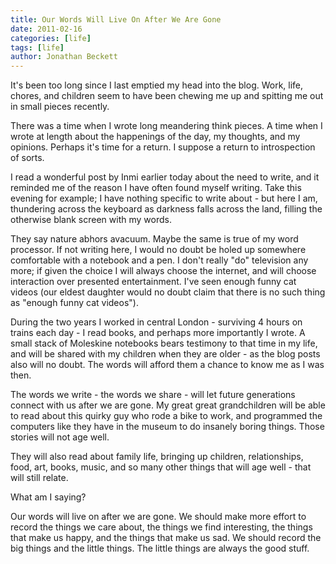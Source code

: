 ```yaml
---
title: Our Words Will Live On After We Are Gone
date: 2011-02-16
categories: [life]
tags: [life]
author: Jonathan Beckett
---
```


It's been too long since I last emptied my head into the blog. Work, life, chores, and children seem to have been chewing me up and spitting me out in small pieces recently.

There was a time when I wrote long meandering think pieces. A time when I wrote at length about the happenings of the day, my thoughts, and my opinions. Perhaps it's time for a return. I suppose a return to introspection of sorts.

I read a wonderful post by Inmi earlier today about the need to write, and it reminded me of the reason I have often found myself writing. Take this evening for example; I have nothing specific to write about - but here I am, thundering across the keyboard as darkness falls across the land, filling the otherwise blank screen with my words.

They say nature abhors avacuum. Maybe the same is true of my word processor. If not writing here, I would no doubt be holed up somewhere comfortable with a notebook and a pen. I don't really "do" television any more; if given the choice I will always choose the internet, and will choose interaction over presented entertainment. I've seen enough funny cat videos (our eldest daughter would no doubt claim that there is no such thing as "enough funny cat videos").

During the two years I worked in central London - surviving 4 hours on trains each day - I read books, and perhaps more importantly I wrote. A small stack of Moleskine notebooks bears testimony to that time in my life, and will be shared with my children when they are older - as the blog posts also will no doubt. The words will afford them a chance to know me as I was then.

The words we write - the words we share - will let future generations connect with us after we are gone. My great great grandchildren will be able to read about this quirky guy who rode a bike to work, and programmed the computers like they have in the museum to do insanely boring things. Those stories will not age well.

They will also read about family life, bringing up children, relationships, food, art, books, music, and so many other things that will age well - that will still relate.

What am I saying?

Our words will live on after we are gone. We should make more effort to record the things we care about, the things we find interesting, the things that make us happy, and the things that make us sad. We should record the big things and the little things. The little things are always the good stuff.